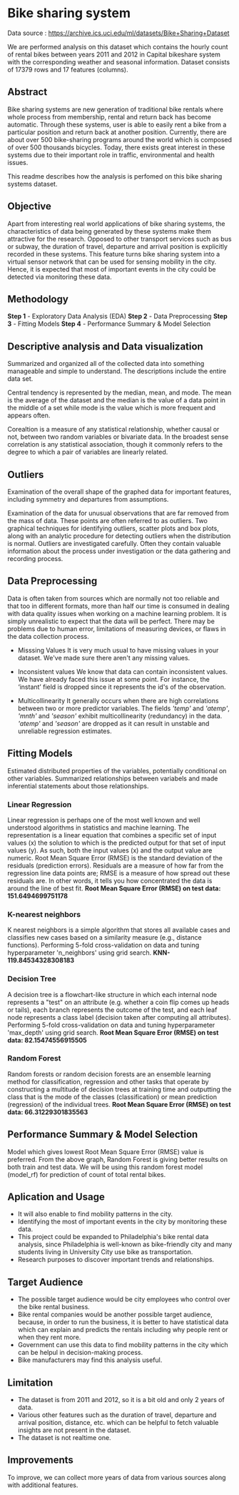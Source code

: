 # **Bike sharing system**

Data source : https://archive.ics.uci.edu/ml/datasets/Bike+Sharing+Dataset 

We are performed analysis on this dataset which contains the hourly count of rental bikes between years 2011 and 2012 in Capital bikeshare system with the corresponding weather and seasonal information. Dataset consists of 17379 rows and 17 features (columns).

## **Abstract**

Bike sharing systems are new generation of traditional bike rentals where whole process from membership, rental and return back has become automatic. Through these systems, user is able to easily rent a bike from a particular position and return back at another position. Currently, there are about over 500 bike-sharing programs around the world which is composed of over 500 thousands bicycles. Today, there exists great interest in these systems due to their important role in traffic, environmental and health issues.

This readme describes how the analysis is perfomed on this bike sharing systems dataset.

## **Objective** 

Apart from interesting real world applications of bike sharing systems, the characteristics of data being generated by these systems make them attractive for the research. Opposed to other transport services such as bus or subway, the duration of travel, departure and arrival position is explicitly recorded in these systems. This feature turns bike sharing system into a virtual sensor network that can be used for sensing mobility in the city. Hence, it is expected that most of important events in the city could be detected via monitoring these data.


## **Methodology**

**Step 1** - Exploratory Data Analysis (EDA)
**Step 2** - Data Preprocessing
**Step 3** - Fitting Models
**Step 4** - Performance Summary & Model Selection

## **Descriptive analysis and Data visualization**<br>
Summarized and organized all of the collected data into something manageable and simple to understand. The descriptions include the entire data set.

Central tendency is represented by the median, mean, and mode. The mean is the average of the dataset and the median is the value of a data point in the middle of a set while mode is the value which is more frequent and appears often.

Corealtion is a measure of any statistical relationship, whether causal or not, between two random variables or bivariate data. In the broadest sense correlation is any statistical association, though it commonly refers to the degree to which a pair of variables are linearly related.

## Outliers

Examination of the overall shape of the graphed data for important features, including symmetry and departures from assumptions.

Examination of the data for unusual observations that are far removed from the mass of data. These points are often referred to as outliers. Two graphical techniques for identifying outliers, scatter plots and box plots, along with an analytic procedure for detecting outliers when the distribution is normal.
Outliers are investigated carefully. Often they contain valuable information about the process under investigation or the data gathering and recording process. 

## Data Preprocessing

Data is often taken from sources which are normally not too reliable and that too in different formats, more than half our time is consumed in dealing with data quality issues when working on a machine learning problem. It is simply unrealistic to expect that the data will be perfect. There may be problems due to human error, limitations of measuring devices, or flaws in the data collection process.

* Misssing Values
It is very much usual to have missing values in your dataset. We've made sure there aren't any missing values.

* Inconsistent values
We know that data can contain inconsistent values. We have already faced this issue at some point. For instance, the ‘instant’ field is dropped since it represents the id's of the observation. 

* Multicollinearity 
It generally occurs when there are high correlations between two or more predictor variables. The fields _'temp'_ and _'atemp'_, _'mnth'_ and _'season'_ exhibit multicollinearity (redundancy) in the data. _'atemp'_ and _'season'_ are dropped as it can result in unstable and unreliable regression estimates.

## Fitting Models

Estimated distributed properties of the variables, potentially conditional on other variables. Summarized relationships between variabels and made inferential statements about those relationships.

### Linear Regression

Linear regression is perhaps one of the most well known and well understood algorithms in statistics and machine learning.
The representation is a linear equation that combines a specific set of input values (x) the solution to which is the predicted output for that set of input values (y). As such, both the input values (x) and the output value are numeric.
Root Mean Square Error (RMSE) is the standard deviation of the residuals (prediction errors). Residuals are a measure of how far from the regression line data points are; RMSE is a measure of how spread out these residuals are. In other words, it tells you how concentrated the data is around the line of best fit.
**Root Mean Square Error (RMSE) on test data: 151.6494699751178**

### K-nearest neighbors

K nearest neighbors is a simple algorithm that stores all available cases and classifies new cases based on a similarity measure (e.g., distance functions).
Performing 5-fold cross-validation on data and tuning hyperparameter 'n_neighbors' using grid search.
**KNN-119.84534328308183**

### Decision Tree

A decision tree is a flowchart-like structure in which each internal node represents a "test" on an attribute (e.g. whether a coin flip comes up heads or tails), each branch represents the outcome of the test, and each leaf node represents a class label (decision taken after computing all attributes).
Performing 5-fold cross-validation on data and tuning hyperparameter 'max_depth' using grid search.
**Root Mean Square Error (RMSE) on test data: 82.15474556915505**

### Random Forest

Random forests or random decision forests are an ensemble learning method for classification, regression and other tasks that operate by constructing a multitude of decision trees at training time and outputting the class that is the mode of the classes (classification) or mean prediction (regression) of the individual trees.
**Root Mean Square Error (RMSE) on test data: 66.31229301835563**

## Performance Summary & Model Selection

Model which gives lowest Root Mean Square Error (RMSE) value is preferred. From the above graph, Random Forest is giving better results on both train and test data. We will be using this random forest model (model_rf) for prediction of count of total rental bikes.

## Aplication and Usage

* It will also enable to find mobility patterns in the city.
* Identifying the most of important events in the city by monitoring these data.
* This project could be expanded to Philadelphia's bike rental data analysis, since Philadelphia is well-known as bike-friendly city and many students living in University City use bike as transportation.
* Research purposes to discover important trends and relationships.

## Target Audience

* The possible target audience would be city employees who control over the bike rental business.
* Bike rental companies would be another possible target audience, because, in order to run the business, it is better to have statistical data which can explain and predicts the rentals including why people rent or when they rent more.
* Government can use this data to find mobility patterns in the city which can be helpul in decision-making process.
* Bike manufacturers may find this analysis useful.

## Limitation

* The dataset is from 2011 and 2012, so it is a bit old and only 2 years of data.
* Various other features such as the duration of travel, departure and arrival position, distance, etc. which can be helpful to fetch valuable insights are not present in the dataset.
* The dataset is not realtime one.

## Improvements

To improve, we can collect more years of data from various sources along with additional features.
